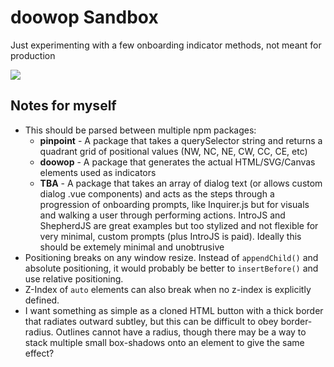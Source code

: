 # doowop Sandbox

Just experimenting with a few onboarding indicator methods, not meant for production

![](https://thumbs.gfycat.com/YearlyTangibleCopperbutterfly-size_restricted.gif)

## Notes for myself

- This should be parsed between multiple npm packages:
  - **pinpoint** - A package that takes a querySelector string and returns a quadrant grid of positional values (NW, NC, NE, CW, CC, CE, etc)
  - **doowop** - A package that generates the actual HTML/SVG/Canvas elements used as indicators
  - **TBA** - A package that takes an array of dialog text (or allows custom dialog .vue components) and acts as the steps through a progression of onboarding prompts, like Inquirer.js but for visuals and walking a user through performing actions. IntroJS and ShepherdJS are great examples but too stylized and not flexible for very minimal, custom prompts (plus IntroJS is paid). Ideally this should be extemely minimal and unobtrusive
- Positioning breaks on any window resize. Instead of `appendChild()` and absolute positioning, it would probably be better to `insertBefore()` and use relative positioning.
- Z-Index of `auto` elements can also break when no z-index is explicitly defined.
- I want something as simple as a cloned HTML button with a thick border that radiates outward subtley, but this can be difficult to obey border-radius. Outlines cannot have a radius, though there may be a way to stack multiple small box-shadows onto an element to give the same effect?
